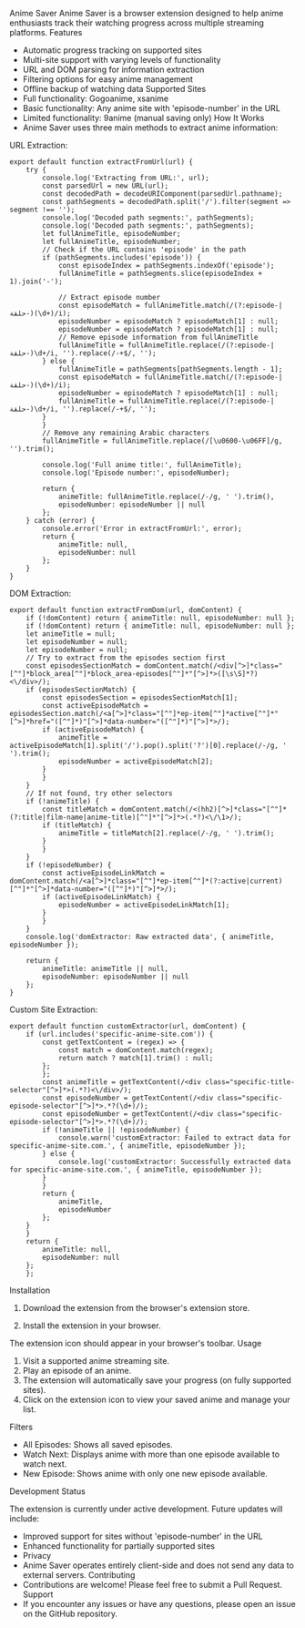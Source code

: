 Anime Saver
 Anime Saver is a browser extension designed to help anime enthusiasts track their watching progress across multiple streaming platforms.
Features
- Automatic progress tracking on supported sites
- Multi-site support with varying levels of functionality
- URL and DOM parsing for information extraction
- Filtering options for easy anime management
- Offline backup of watching data
Supported Sites
- Full functionality: Gogoanime, xsanime
- Basic functionality: Any anime site with 'episode-number' in the URL
- Limited functionality: 9anime (manual saving only)
How It Works
- Anime Saver uses three main methods to extract anime information:
  
URL Extraction:

    export default function extractFromUrl(url) {
        try {
            console.log('Extracting from URL:', url);
            const parsedUrl = new URL(url);
            const decodedPath = decodeURIComponent(parsedUrl.pathname);
            const pathSegments = decodedPath.split('/').filter(segment => segment !== '');
            console.log('Decoded path segments:', pathSegments);
            console.log('Decoded path segments:', pathSegments);
            let fullAnimeTitle, episodeNumber;
            let fullAnimeTitle, episodeNumber;
            // Check if the URL contains 'episode' in the path
            if (pathSegments.includes('episode')) {
                const episodeIndex = pathSegments.indexOf('episode');
                fullAnimeTitle = pathSegments.slice(episodeIndex + 1).join('-');
                
                // Extract episode number
                const episodeMatch = fullAnimeTitle.match(/(?:episode-|حلقة-)(\d+)/i);
                episodeNumber = episodeMatch ? episodeMatch[1] : null;
                episodeNumber = episodeMatch ? episodeMatch[1] : null;
                // Remove episode information from fullAnimeTitle
                fullAnimeTitle = fullAnimeTitle.replace(/(?:episode-|حلقة-)\d+/i, '').replace(/-+$/, '');
            } else {
                fullAnimeTitle = pathSegments[pathSegments.length - 1];
                const episodeMatch = fullAnimeTitle.match(/(?:episode-|حلقة-)(\d+)/i);
                episodeNumber = episodeMatch ? episodeMatch[1] : null;
                fullAnimeTitle = fullAnimeTitle.replace(/(?:episode-|حلقة-)\d+/i, '').replace(/-+$/, '');
            }
            }
            // Remove any remaining Arabic characters
            fullAnimeTitle = fullAnimeTitle.replace(/[\u0600-\u06FF]/g, '').trim();
    
            console.log('Full anime title:', fullAnimeTitle);
            console.log('Episode number:', episodeNumber);
    
            return {
                animeTitle: fullAnimeTitle.replace(/-/g, ' ').trim(),
                episodeNumber: episodeNumber || null
            };
        } catch (error) {
            console.error('Error in extractFromUrl:', error);
            return {
                animeTitle: null,
                episodeNumber: null
            };
        }
    }

DOM Extraction:

    export default function extractFromDom(url, domContent) {
        if (!domContent) return { animeTitle: null, episodeNumber: null };
        if (!domContent) return { animeTitle: null, episodeNumber: null };
        let animeTitle = null;
        let episodeNumber = null;
        let episodeNumber = null;
        // Try to extract from the episodes section first
        const episodesSectionMatch = domContent.match(/<div[^>]*class="[^"]*block_area[^"]*block_area-episodes[^"]*"[^>]*>([\s\S]*?)<\/div>/);
        if (episodesSectionMatch) {
            const episodesSection = episodesSectionMatch[1];
            const activeEpisodeMatch = episodesSection.match(/<a[^>]*class="[^"]*ep-item[^"]*active[^"]*"[^>]*href="([^"]*)"[^>]*data-number="([^"]*)"[^>]*>/);
            if (activeEpisodeMatch) {
                animeTitle = activeEpisodeMatch[1].split('/').pop().split('?')[0].replace(/-/g, ' ').trim();
                episodeNumber = activeEpisodeMatch[2];
            }
            }
        }
        // If not found, try other selectors
        if (!animeTitle) {
            const titleMatch = domContent.match(/<(hh2)[^>]*class="[^"]*(?:title|film-name|anime-title)[^"]*"[^>]*>(.*?)<\/\1>/);
            if (titleMatch) {
                animeTitle = titleMatch[2].replace(/-/g, ' ').trim();
            }
            }
        }
        if (!episodeNumber) {
            const activeEpisodeLinkMatch = domContent.match(/<a[^>]*class="[^"]*ep-item[^"]*(?:active|current)[^"]*"[^>]*data-number="([^"]*)"[^>]*>/);
            if (activeEpisodeLinkMatch) {
                episodeNumber = activeEpisodeLinkMatch[1];
            }
            }
        }
        console.log('domExtractor: Raw extracted data', { animeTitle, episodeNumber });
    
        return {
            animeTitle: animeTitle || null,
            episodeNumber: episodeNumber || null
        };
    }

Custom Site Extraction:

    export default function customExtractor(url, domContent) {
        if (url.includes('specific-anime-site.com')) {
            const getTextContent = (regex) => {
                const match = domContent.match(regex);
                return match ? match[1].trim() : null;
            };
            };
            const animeTitle = getTextContent(/<div class="specific-title-selector"[^>]*>(.*?)<\/div>/);
            const episodeNumber = getTextContent(/<div class="specific-episode-selector"[^>]*>.*?(\d+)/);
            const episodeNumber = getTextContent(/<div class="specific-episode-selector"[^>]*>.*?(\d+)/);
            if (!animeTitle || !episodeNumber) {
                console.warn('customExtractor: Failed to extract data for specific-anime-site.com.', { animeTitle, episodeNumber });
            } else {
                console.log('customExtractor: Successfully extracted data for specific-anime-site.com.', { animeTitle, episodeNumber });
            }
            }
            return {
                animeTitle,
                episodeNumber
            };
        }
        }
        return {
            animeTitle: null,
            episodeNumber: null
        };
        };

Installation

1. Download the extension from the browser's extension store.

2. Install the extension in your browser.

The extension icon should appear in your browser's toolbar.
Usage
1. Visit a supported anime streaming site.
2. Play an episode of an anime.
3. The extension will automatically save your progress (on fully supported sites).
4. Click on the extension icon to view your saved anime and manage your list.

Filters
- All Episodes: Shows all saved episodes.
- Watch Next: Displays anime with more than one episode available to watch next.
- New Episode: Shows anime with only one new episode available.

Development Status

The extension is currently under active development.
Future updates will include:
- Improved support for sites without 'episode-number' in the URL
- Enhanced functionality for partially supported sites
- Privacy
- Anime Saver operates entirely client-side and does not send any data to external servers.
Contributing
- Contributions are welcome! Please feel free to submit a Pull Request.
Support
- If you encounter any issues or have any questions, please open an issue on the GitHub repository.

